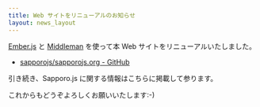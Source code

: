 ```yaml
---
title: Web サイトをリニューアルのお知らせ
layout: news_layout
---
```

[Ember.js](http://emberjs.com) と [Middleman](http://middlemanapp.com) を使って本 Web サイトをリニューアルいたしました。

* [sapporojs/sapporojs.org - GitHub](http://github.com/sapporojs/sapporojs.org)

引き続き、Sapporo.js に関する情報はこちらに掲載して参ります。

これからもどうぞよろしくお願いいたします:-)
